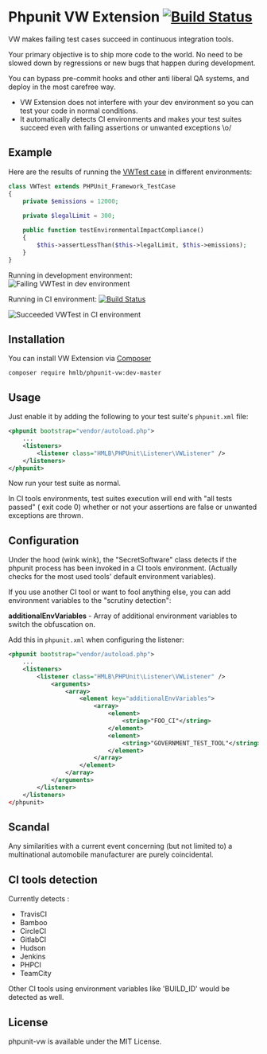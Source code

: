 # Phpunit VW Extension [![Build Status](https://travis-ci.org/hmlb/phpunit-vw.svg)](https://travis-ci.org/hmlb/phpunit-vw)

VW makes failing test cases succeed in continuous integration tools.

Your primary objective is to ship more code to the world. No need to be slowed down by regressions or new bugs that happen during development.

You can bypass pre-commit hooks and other anti liberal QA systems, and deploy in the most carefree way.

* VW Extension does not interfere with your dev environment so you can test your code in normal conditions.  
* It automatically detects CI environments and makes your test suites succeed even with failing assertions or unwanted exceptions \o/ 

## Example

Here are the results of running the [VWTest case](src/Tests/VWTest.php) in different environments:   

```php 
class VWTest extends PHPUnit_Framework_TestCase
{
    private $emissions = 12000;
    
    private $legalLimit = 300;

    public function testEnvironmentalImpactCompliance()
    {
        $this->assertLessThan($this->legalLimit, $this->emissions);
    }
}
```

Running in development environment:  
![Failing VWTest in dev environment](http://i.imgur.com/HYitIFn.png)

Running in CI environment: [![Build Status](https://travis-ci.org/hmlb/phpunit-vw.svg)](https://travis-ci.org/hmlb/phpunit-vw)  

![Succeeded VWTest in CI environment](http://i.imgur.com/jSw6pTq.png)  

## Installation

You can install VW Extension via [Composer](http://getcomposer.org) 

    composer require hmlb/phpunit-vw:dev-master


## Usage

Just enable it by adding the following to your test suite's `phpunit.xml` file:

```xml
<phpunit bootstrap="vendor/autoload.php">
    ...
    <listeners>
        <listener class="HMLB\PHPUnit\Listener\VWListener" />
    </listeners>
</phpunit>
```

Now run your test suite as normal. 

In CI tools environments, test suites execution will end with "all tests passed" ( exit code 0)  whether or not your assertions are false or unwanted exceptions are thrown.

## Configuration

Under the hood (wink wink), the "SecretSoftware" class detects if the phpunit process has been invoked in a CI tools environment. (Actually checks for the most used tools' default environment variables).

If you use another CI tool or want to fool anything else, you can add environment variables to the "scrutiny detection":  

**additionalEnvVariables** - Array of additional environment variables to switch the obfuscation on.

Add this in `phpunit.xml` when configuring the listener:

```xml
<phpunit bootstrap="vendor/autoload.php">
    ...
    <listeners>
        <listener class="HMLB\PHPUnit\Listener\VWListener" />
            <arguments>
                <array>
                    <element key="additionalEnvVariables">
                        <array>
                            <element>
                                <string>"FOO_CI"</string>
                            </element>
                            <element>
                                <string>"GOVERNMENT_TEST_TOOL"</string>
                            </element>
                        </array>
                    </element>
                </array>
            </arguments>
        </listener>
    </listeners>
</phpunit>
```

## Scandal

Any similarities with a current event concerning (but not limited to) a multinational automobile manufacturer are purely coincidental.

## CI tools detection

Currently detects :  

* TravisCI
* Bamboo
* CircleCI
* GitlabCI
* Hudson 
* Jenkins
* PHPCI
* TeamCity


Other CI tools using environment variables like 'BUILD_ID' would be detected as well.


## License

phpunit-vw is available under the MIT License.
